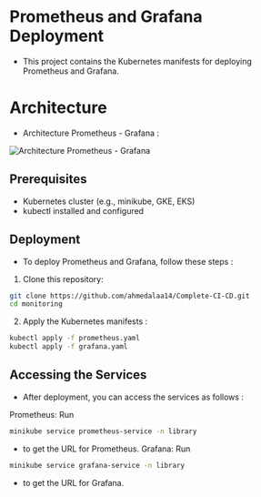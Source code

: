 # Prometheus and Grafana Deployment

- This project contains the Kubernetes manifests for deploying Prometheus and Grafana.

# Architecture 

- Architecture Prometheus - Grafana :

![Architecture Prometheus - Grafana](https://github.com/ahmedalaa14/Complete-CI-CD---DevOps/blob/main/images/Architecture%20Prometheus%20-%20Grafana.png)

## Prerequisites

- Kubernetes cluster (e.g., minikube, GKE, EKS)
- kubectl installed and configured

## Deployment

- To deploy Prometheus and Grafana, follow these steps :

1. Clone this repository:

```bash
git clone https://github.com/ahmedalaa14/Complete-CI-CD.git
cd monitoring
```

2. Apply the Kubernetes manifests :
```bash
kubectl apply -f prometheus.yaml
kubectl apply -f grafana.yaml
```

## Accessing the Services
- After deployment, you can access the services as follows :

Prometheus: Run 
```bash 
minikube service prometheus-service -n library
``` 
- to get the URL for Prometheus.
Grafana: 
Run 
```bash 
minikube service grafana-service -n library 
``` 
- to get the URL for Grafana.
